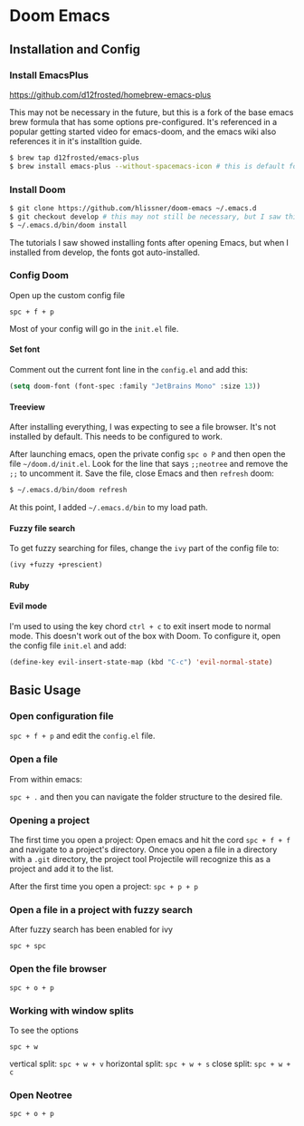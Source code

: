 # Doom Emacs

## Installation and Config

### Install EmacsPlus

https://github.com/d12frosted/homebrew-emacs-plus

This may not be necessary in the future, but this is a fork of the base emacs brew formula that has some options pre-configured.  It's referenced in a popular getting started video for emacs-doom, and the emacs wiki also references it in it's installtion guide. 

```bash
$ brew tap d12frosted/emacs-plus
$ brew install emacs-plus --without-spacemacs-icon # this is default for some reason
```

### Install Doom

```bash
$ git clone https://github.com/hlissner/doom-emacs ~/.emacs.d
$ git checkout develop # this may not still be necessary, but I saw this in a couple of tutorials
$ ~/.emacs.d/bin/doom install
```

The tutorials I saw showed installing fonts after opening Emacs, but when I installed from develop, the fonts got auto-installed.

### Config Doom

Open up the custom config file

`spc + f + p`

Most of your config will go in the `init.el` file.

#### Set font 

Comment out the current font line in the `config.el` and add this:

```lisp
(setq doom-font (font-spec :family "JetBrains Mono" :size 13))
```

#### Treeview

After installing everything, I was expecting to see a file browser.  It's not installed by default.  This needs to be configured to work.

After launching emacs, open the private config `spc o P` and then open the file `~/doom.d/init.el`.  Look for the line that says `;;neotree` and remove the `;;` to uncomment it.  Save the file, close Emacs and then `refresh` doom:

```bash
$ ~/.emacs.d/bin/doom refresh
```

At this point, I added `~/.emacs.d/bin` to my load path.

#### Fuzzy file search

To get fuzzy searching for files, change the `ivy` part of the config file to:

```lisp
(ivy +fuzzy +prescient)
```

#### Ruby 

#### Evil mode

I'm used to using the key chord `ctrl + c` to exit insert mode to normal mode.  This doesn't work out of the box with Doom.  To configure it, open the config file `init.el` and add:

```lisp
(define-key evil-insert-state-map (kbd "C-c") 'evil-normal-state)
```

## Basic Usage

### Open configuration file 

`spc + f + p` and edit the `config.el` file.

### Open a file

From within emacs:

`spc + .` and then you can navigate the folder structure to the desired file.

### Opening a project

The first time you open a project: Open emacs and hit the cord `spc + f + f` and navigate to a project's directory.  Once you open a file in a directory with a `.git` directory, the project tool Projectile will recognize this as a project and add it to the list.

After the first time you open a project: `spc + p + p`

### Open a file in a project with fuzzy search

After fuzzy search has been enabled for ivy

`spc + spc`

### Open the file browser

`spc + o + p`

### Working with window splits

To see the options

`spc + w`

vertical split: `spc + w + v` 
horizontal split: `spc + w + s` 
close split: `spc + w + c`

### Open Neotree

`spc + o + p`
